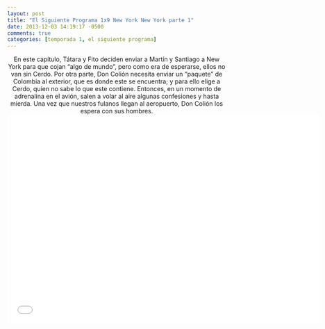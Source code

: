 ```yaml
---
layout: post
title: "El Siguiente Programa 1x9 New York New York parte 1"
date: 2013-12-03 14:19:17 -0500
comments: true
categories: [temporada 1, el siguiente programa]
---
```

<div align="center">
En este capítulo, Tátara y Fito deciden enviar a Martín y Santiago a New York para que cojan “algo de mundo”, pero como era de esperarse, ellos no van sin Cerdo. Por otra parte, Don Colión necesita enviar un “paquete” de Colombia al exterior, que es donde este se encuentra; y para ello elige a Cerdo, quien no sabe lo que este contiene. Entonces, en un momento de adrenalina en el avión, salen a volar al aire algunas confesiones y hasta mierda. Una vez que nuestros fulanos llegan al aeropuerto, Don Colión los espera con sus hombres.
<br>
<iframe width="720" height="480" src="//www.youtube.com/embed/dM2lDvTp_wA" frameborder="0" allowfullscreen></iframe>
</div>
